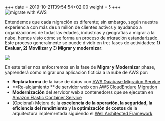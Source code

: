 
+++
date = 2019-10-21T09:54:54+02:00
weight = 5
+++
<img style="position: sticky; top:0px; right: 0px" src="/intro/migrate-with-aws.png" alt="migrate with AWS" />

Entendemos que cada migración es diferente; sin embargo, según nuestra experiencia con más de un millón de clientes activos y ayudando a organizaciones de todas las edades, industrias y geografías a migrar a la nube, hemos visto cómo se forma un proceso de migración estandarizado. Este proceso generalmente se puede dividir en tres fases de actividades: **1) Evaluar, 2) Movilizar y 3) Migrar y modernizar**.


<a href="https://aws.amazon.com/cloud-migration/how-to-migrate/" target="_blank"><img src="/intro/migration-process.png"></a>

En este taller nos enfocaremos en la fase de **Migrar y Modernizar** phase, yaprenderá cómo migrar una aplicación ficticia a la nube de AWS por:

  - **Replataforma** de la base de datos con <a href="https://aws.amazon.com/dms/" target="_blank" >AWS Database Migration Service</a>
  - **Re-alojamiento ** de servidor web con <a href="https://aws.amazon.com/cloudendure-migration/" target="_blank" >AWS CloudEndure Migration</a>
  - **Modernización** del servidor web a contenedores que se ejecutan en <a href="https://aws.amazon.com/ecs/" target="_blank" >Amazon Elastic Container Service</a>
  - (Opcional) Mejora de la **excelencia de la operación, la seguridad, la eficiencia del rendimiento** y **la optimización de costos** de la arquitectura implementada siguiendo el <a href="https://aws.amazon.com/architecture/well-architected/" target="_blank" >Well Architected Framework</a>
